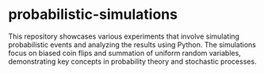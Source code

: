 # probabilistic-simulations
This repository showcases various experiments that involve simulating probabilistic events and analyzing the results using Python. The simulations focus on biased coin flips and summation of uniform random variables, demonstrating key concepts in probability theory and stochastic processes.
